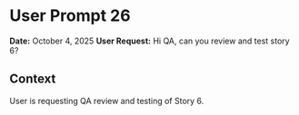 # User Prompt 26

**Date:** October 4, 2025
**User Request:** Hi QA, can you review and test story 6?

## Context
User is requesting QA review and testing of Story 6.